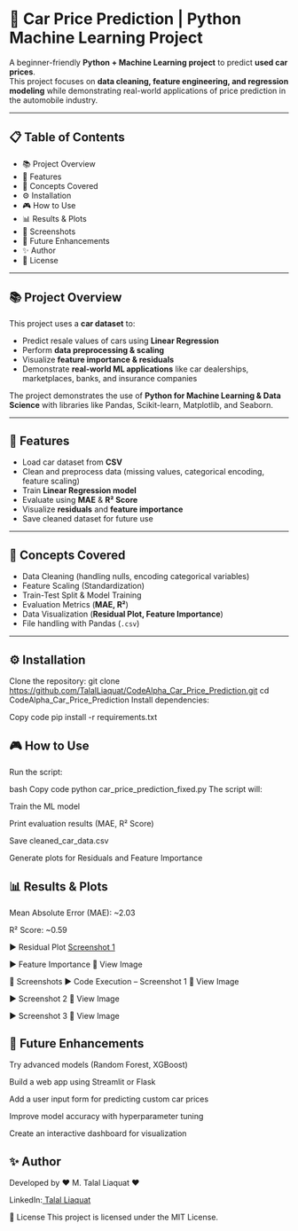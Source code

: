 # 🚗 Car Price Prediction | Python Machine Learning Project  

A beginner-friendly **Python + Machine Learning project** to predict **used car prices**.  
This project focuses on **data cleaning, feature engineering, and regression modeling** while demonstrating real-world applications of price prediction in the automobile industry.  

---

## 📋 Table of Contents  
- 📚 Project Overview  
- 🚀 Features  
- 🧠 Concepts Covered  
- ⚙️ Installation  
- 🎮 How to Use  
- 📊 Results & Plots  
- 📸 Screenshots  
- 🚧 Future Enhancements  
- ✨ Author  
- 📄 License  

---

## 📚 Project Overview  

This project uses a **car dataset** to:  
- Predict resale values of cars using **Linear Regression**  
- Perform **data preprocessing & scaling**  
- Visualize **feature importance & residuals**  
- Demonstrate **real-world ML applications** like car dealerships, marketplaces, banks, and insurance companies  

The project demonstrates the use of **Python for Machine Learning & Data Science** with libraries like Pandas, Scikit-learn, Matplotlib, and Seaborn.  

---

## 🚀 Features  

- Load car dataset from **CSV**  
- Clean and preprocess data (missing values, categorical encoding, feature scaling)  
- Train **Linear Regression model**  
- Evaluate using **MAE** & **R² Score**  
- Visualize **residuals** and **feature importance**  
- Save cleaned dataset for future use  

---

## 🧠 Concepts Covered  

- Data Cleaning (handling nulls, encoding categorical variables)  
- Feature Scaling (Standardization)  
- Train-Test Split & Model Training  
- Evaluation Metrics (**MAE, R²**)  
- Data Visualization (**Residual Plot, Feature Importance**)  
- File handling with Pandas (`.csv`)  

---

## ⚙️ Installation  

Clone the repository:
git clone https://github.com/TalalLiaquat/CodeAlpha_Car_Price_Prediction.git
cd CodeAlpha_Car_Price_Prediction
Install dependencies:

Copy code
pip install -r requirements.txt
## 🎮 How to Use
Run the script:

bash
Copy code
python car_price_prediction_fixed.py
The script will:

Train the ML model

Print evaluation results (MAE, R² Score)

Save cleaned_car_data.csv

Generate plots for Residuals and Feature Importance

## 📊 Results & Plots
Mean Absolute Error (MAE): ~2.03

R² Score: ~0.59

▶ Residual Plot
[Screenshot 1](screenshort/1.png)


▶ Feature Importance
🔗 View Image

📸 Screenshots
▶ Code Execution – Screenshot 1
🔗 View Image

▶ Screenshot 2
🔗 View Image

▶ Screenshot 3
🔗 View Image

## 🚧 Future Enhancements
Try advanced models (Random Forest, XGBoost)

Build a web app using Streamlit or Flask

Add a user input form for predicting custom car prices

Improve model accuracy with hyperparameter tuning

Create an interactive dashboard for visualization

## ✨ Author
Developed by ❤️ M. Talal Liaquat ❤️

LinkedIn:[ Talal Liaquat](https://www.linkedin.com/in/talal-liaquat/)

📄 License
This project is licensed under the MIT License.

